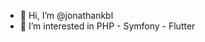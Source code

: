 - 👋 Hi, I’m @jonathankbl
- 👀 I’m interested in PHP - Symfony - Flutter

<!---
jonathankbl/jonathankbl is a ✨ special ✨ repository because its `README.md` (this file) appears on your GitHub profile.
You can click the Preview link to take a look at your changes.
--->
